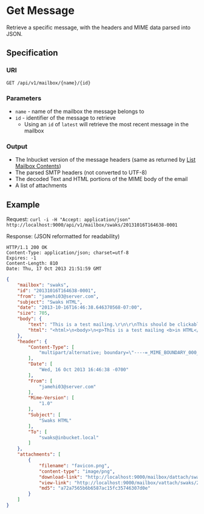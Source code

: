 # Get Message

Retrieve a specific message, with the headers and MIME data parsed into JSON.

## Specification

### URI

`GET /api/v1/mailbox/{name}/{id}`

### Parameters

- `name` - name of the mailbox the message belongs to
- `id` - identifier of the message to retrieve
  - Using an `id` of `latest` will retrieve the most recent message in the mailbox

### Output

- The Inbucket version of the message headers (same as returned by [List Mailbox Contents](get-mailbox.md))
- The parsed SMTP headers (not converted to UTF-8)
- The decoded Text and HTML portions of the MIME body of the email
- A list of attachments

## Example

Request: `curl -i -H "Accept: application/json" http://localhost:9000/api/v1/mailbox/swaks/20131016T164638-0001`

Response: (JSON reformatted for readability)

```http
HTTP/1.1 200 OK
Content-Type: application/json; charset=utf-8
Expires: -1
Content-Length: 810
Date: Thu, 17 Oct 2013 21:51:59 GMT
```
```json
{
    "mailbox": "swaks",
    "id": "20131016T164638-0001",
    "from": "jamehi03@server.com",
    "subject": "Swaks HTML",
    "date": "2013-10-16T16:46:38.646370568-07:00",
    "size": 705,
    "body": {
        "text": "This is a test mailing.\r\n\r\nThis should be clickable: http://google.com/\r\n",
        "html": "<html>\n<body>\n<p>This is a test mailing <b>in HTML</b></p>\n\n<p>This should be clickable: [...]"
    },
    "header": {
        "Content-Type": [
            "multipart/alternative; boundary=\"----=_MIME_BOUNDARY_000_62717\""
        ],
        "Date": [
            "Wed, 16 Oct 2013 16:46:38 -0700"
        ],
        "From": [
            "jamehi03@server.com"
        ],
        "Mime-Version": [
            "1.0"
        ],
        "Subject": [
            "Swaks HTML"
        ],
        "To": [
            "swaks@inbucket.local"
        ]
    },
    "attachments": [
        {
            "filename": "favicon.png",
            "content-type": "image/png",
            "download-link": "http://localhost:9000/mailbox/dattach/swaks/20131016T164638-0001/0/favicon.png",
            "view-link": "http://localhost:9000/mailbox/vattach/swaks/20131016T164638-0001/0/favicon.png",
            "md5": "a72a7565b6b6587ac15fc35746307d0e"
        }
    ]
}
```
